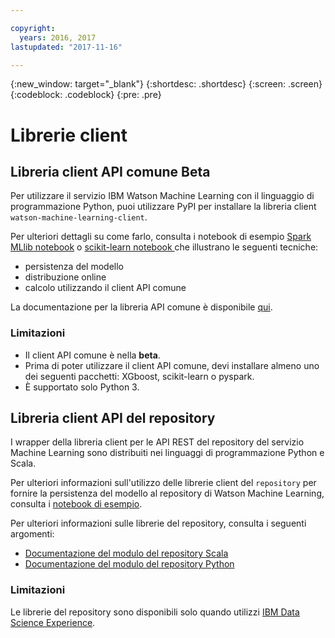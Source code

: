 ```yaml
---

copyright:
  years: 2016, 2017
lastupdated: "2017-11-16"

---
```


{:new_window: target="_blank"}
{:shortdesc: .shortdesc}
{:screen: .screen}
{:codeblock: .codeblock}
{:pre: .pre}

# Librerie client

## Libreria client API comune <span class='tag--beta'>Beta</span>

Per utilizzare il servizio IBM Watson Machine Learning con il linguaggio di programmazione Python, puoi utilizzare PyPI per installare la libreria client `watson-machine-learning-client`.

Per ulteriori dettagli su come farlo, consulta i notebook di esempio [Spark MLlib notebook](https://apsportal.ibm.com/analytics/notebooks/1fed143e-1877-42bd-b927-7d366e73745b/view?access_token=4b39718f9e1f1de55e6e67e8dcbb5f0cac848f390d73478d0dea9c1a8af24550) o [scikit-learn notebook ](https://dataplatform.ibm.com/analytics/notebooks/15b46bd5-dde2-4d59-9d7d-51cc0b860c8b/view?access_token=d8711ad6ae84b3a9c60d43966f961f66adc2c5b89fec18f24c85e40774080e9a) che illustrano le seguenti tecniche:

* persistenza del modello 
* distribuzione online
* calcolo utilizzando il client API comune

La documentazione per la libreria API comune è disponibile [qui](http://wml-api-pyclient.mybluemix.net/).

### Limitazioni

* Il client API comune è nella **beta**.
* Prima di poter utilizzare il client API comune, devi installare almeno uno dei seguenti pacchetti: XGboost, scikit-learn o pyspark.
* È supportato solo Python 3.

## Libreria client API del repository

I wrapper della libreria client per le API REST del repository del servizio Machine Learning sono distribuiti nei linguaggi di programmazione Python e Scala.

Per ulteriori informazioni sull'utilizzo delle librerie client del `repository` per fornire la persistenza del modello al repository di Watson Machine Learning, consulta i [notebook di esempio](https://dataplatform.ibm.com/analytics/notebooks/89492fd6-a641-4819-9176-3d9381561df9/view?access_token=d80bef1a172d1d83d3721b101886337158457281774186f181a2e6a5b57f5ec7).

Per ulteriori informazioni sulle librerie del repository, consulta i seguenti argomenti:

* [Documentazione del modulo del repository Scala](https://watson-ml-staging-libs.mybluemix.net/repository-scala/)
* [Documentazione del modulo del repository Python](https://watson-ml-staging-libs.mybluemix.net/repository-python/)

### Limitazioni

Le librerie del repository sono disponibili solo quando utilizzi [IBM Data Science Experience](https://datascience.ibm.com).
